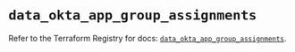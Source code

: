 # `data_okta_app_group_assignments`

Refer to the Terraform Registry for docs: [`data_okta_app_group_assignments`](https://registry.terraform.io/providers/okta/okta/4.13.0/docs/data-sources/app_group_assignments).
